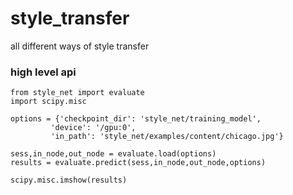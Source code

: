 # style_transfer
all different ways of style transfer

### high level api

```
from style_net import evaluate
import scipy.misc

options = {'checkpoint_dir': 'style_net/training_model',
         'device': '/gpu:0',
         'in_path': 'style_net/examples/content/chicago.jpg'}

sess,in_node,out_node = evaluate.load(options)
results = evaluate.predict(sess,in_node,out_node,options)

scipy.misc.imshow(results)
```

